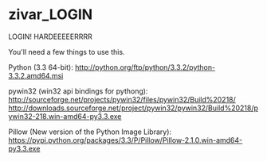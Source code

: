 zivar_LOGIN
===========

LOGIN! HARDEEEEERRRR

You'll need a few things to use this.

Python (3.3 64-bit): 
http://python.org/ftp/python/3.3.2/python-3.3.2.amd64.msi

pywin32 (win32 api bindings for pythong):
http://sourceforge.net/projects/pywin32/files/pywin32/Build%20218/
http://downloads.sourceforge.net/project/pywin32/pywin32/Build%20218/pywin32-218.win-amd64-py3.3.exe

Pillow (New version of the Python Image Library):
https://pypi.python.org/packages/3.3/P/Pillow/Pillow-2.1.0.win-amd64-py3.3.exe
